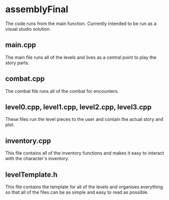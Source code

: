 # assemblyFinal
The code runs from the main function. Currently 
intended to be run as a visual studio solution.

## main.cpp
The main file runs all of the levels and lives as 
a central point to play the story parts.

## combat.cpp
The combat file runs all of the combat for encounters.

## level0.cpp, level1.cpp, level2.cpp, level3.cpp
These files run the level pieces to the user and 
contain the actual story and plot.

## inventory.cpp
This file contains all of the inventory functions and 
makes it easy to interact with the character's inventory.

## levelTemplate.h
This file contains the template for all 
of the levels and organises everything 
so that all of the files can be as simple 
and easy to read as possible.
